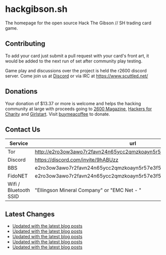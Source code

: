 # hackgibson.sh
The homepage for the open source Hack The Gibson // SH trading card game.


## Contributing

To add your card just submit a pull request with your card's front art, it would be added to the next run of set after community play testing.

Game play and discussions over the project is held the r2600 discord server. Come join us at [Discord](https://discord.com/invite/9hABUzz) or via IRC at https://www.scuttled.net/


## Donations

Your donation of $13.37 or more is welcome and helps the hacking community at large with proceeds going to [2600 Magazine](https://2600.com/), [Hackers for Charity](https://hackersforcharity.org) and [Girlstart](https://girlstart.org).  Visit [buymeacoffee](https://www.buymeacoffee.com/hackgibson.sh) to donate.


## Contact Us

Service | url
-|-
Tor | http://e2ro3ow3awo7r2favn24n65ycc2qmzkoayn5r57e3f56nvjwdcgg32ad.onion
Discord | https://discord.com/invite/9hABUzz
BBS | e2ro3ow3awo7r2favn24n65ycc2qmzkoayn5r57e3f56nvjwdcgg32ad.onion:23
FidoNET | e2ro3ow3awo7r2favn24n65ycc2qmzkoayn5r57e3f56nvjwdcgg32ad.onion:24554
Wifi / Bluetooth SSID | "Ellingson Mineral Company" or "EMC Net - <fidonet address>"

## Latest Changes
<!-- BLOG-POST-LIST:START -->
- [Updated with the latest blog posts](https://github.com/DFW2600/hackgibson.sh/commit/b22fec716c5e992a138607bca887ace2c4ec6a17)
- [Updated with the latest blog posts](https://github.com/DFW2600/hackgibson.sh/commit/f9b66d6bc899e1ac7e70b73af17de18514f72883)
- [Updated with the latest blog posts](https://github.com/DFW2600/hackgibson.sh/commit/99465c0d1efb9552873adf6e8ff9673b4b24a64b)
- [Updated with the latest blog posts](https://github.com/DFW2600/hackgibson.sh/commit/5cd5157d701dac66f1d91d70418f428927a0721d)
- [Updated with the latest blog posts](https://github.com/DFW2600/hackgibson.sh/commit/c5cc0640e300e002aa4de01ac2e742e09b517d83)
<!-- BLOG-POST-LIST:END -->
